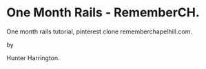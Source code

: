 # One Month Rails - RememberCH.

One month rails tutorial, pinterest clone rememberchapelhill.com.

by

Hunter Harrington.
